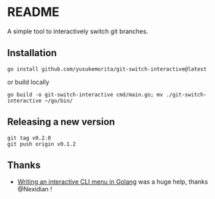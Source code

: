 # README

A simple tool to interactively switch git branches.

## Installation

```
go install github.com/yusukemorita/git-switch-interactive@latest
```

or build locally

```
go build -o git-switch-interactive cmd/main.go; mv ./git-switch-interactive ~/go/bin/
```

## Releasing a new version

```
git tag v0.2.0
git push origin v0.1.2
```

## Thanks

- [Writing an interactive CLI menu in Golang](https://medium.com/@nexidian/writing-an-interactive-cli-menu-in-golang-d6438b175fb6) was a huge help, thanks @Nexidian !
